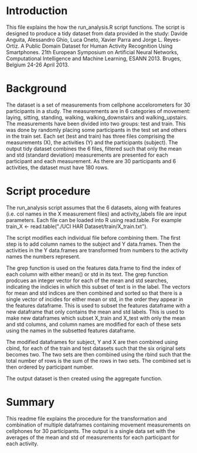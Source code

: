 # Introduction

This file explains the how the run_analysis.R script functions. The script is designed to produce a tidy dataset from data provided in the study: Davide Anguita, Alessandro Ghio, Luca Oneto, Xavier Parra and Jorge L. Reyes-Ortiz. A Public Domain Dataset for Human Activity Recognition Using Smartphones. 21th European Symposium on Artificial Neural Networks, Computational Intelligence and Machine Learning, ESANN 2013. Bruges, Belgium 24-26 April 2013.

# Background

The dataset is a set of measurements from cellphone accelorometers for 30 participants in 
a study. The measurements are in 6 categories of movement: laying, sitting, standing, walking, walking_downstairs and walking_upstairs. 
The measurements have been divided into two groups: test and train. This was done by randomly placing some participants in the test set and others in the train set. 
Each set (test and train) has three files comprising the measurements (X), the activities (Y) and the participants (subject). 
The output tidy dataset combines the 6 files, filtered such that only the mean and std (standard deviation) measurements are presented for each participant and each measurement.
As there are 30 participants and 6 activities, the dataset must have 180 rows.

# Script procedure

The run_analysis script assumes that the 6 datasets, along with features (i.e. col names in the X measurement files) and activity_labels file are input parameters. Each file can be loaded into R using read.table. For example train_X <- read.table("./UCI HAR Dataset/train/X_train.txt"). 

The script modifies each individual file before combining them. The first step is to add column names to the subject and Y data.frames. Then the activities in the Y data.frames are transformed from numbers to the activity names the numbers represent. 

The grep function is used on the features data.frame to find the index of each column with either mean() or std in its text. The grep function prodcues an integer vector for each of the mean and std searches, indicating the indicies in which this subset of text is in the label. The vectors for mean and std indices are then combined and sorted so that there is a single vector of incides for either mean or std, in the order they appear in the features dataframe. This is used to subset the features dataframe with a new dataframe that only contains the mean and std labels. This is used to make new dataframes which subset X_train and X_test with only the mean and std columns, and column names are modified for each of these sets using the names in the subsetted features dataframe. 

The modified dataframes for subject, Y and X are then combined using cbind, for each of the train and test datasets such that the six original sets becomes two. The two sets are then combined using the rbind such that the total number of rows is the sum of the rows in two sets. The combined set is then ordered by participant number. 

The output dataset is then created using the aggregate function. 

# Summary

This readme file explains the procedure for the transformation and combination of multiple dataframes containing movement measurements on cellphones for 30 participants. The output is a single data set with the averages of the mean and std of measurements for each participant for each activity. 
